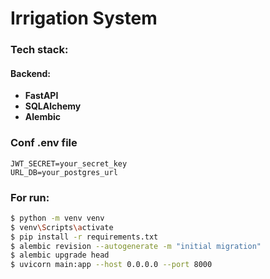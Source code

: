 # Irrigation System

### Tech stack:

#### Backend:

- **FastAPI**
- **SQLAlchemy**
- **Alembic**

### Conf .env file

```env
JWT_SECRET=your_secret_key
URL_DB=your_postgres_url
```

### For run:

```sh
$ python -m venv venv
$ venv\Scripts\activate
$ pip install -r requirements.txt
$ alembic revision --autogenerate -m "initial migration"
$ alembic upgrade head
$ uvicorn main:app --host 0.0.0.0 --port 8000
```
